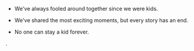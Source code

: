 
-   We've always fooled around together since we were kids.
    
-   We've shared the most exciting moments, but every story has an end.
    
-   No one can stay a kid forever.
    
.



